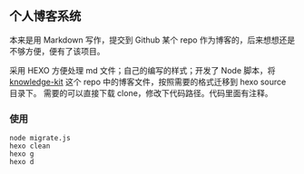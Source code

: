 ## 个人博客系统

本来是用 Markdown 写作，提交到 Github 某个 repo 作为博客的，后来想想还是不够方便，便有了该项目。

采用 HEXO 方便处理 md 文件；自己的编写的样式；开发了 Node 脚本，将 [knowledge-kit](https://github.com/FantasticLBP/knowledge-kit) 这个 repo 中的博客文件，按照需要的格式迁移到 hexo source 目录下。
需要的可以直接下载 clone，修改下代码路径。代码里面有注释。


### 使用

``` shell
node migrate.js
hexo clean
hexo g
hexo d
````